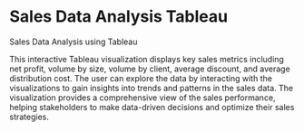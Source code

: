 # Sales Data Analysis Tableau
 Sales Data Analysis using Tableau

This interactive Tableau visualization displays key sales metrics including net profit, volume by size, volume by client, average discount, and average distribution cost. The user can explore the data by interacting with the visualizations to gain insights into trends and patterns in the sales data. The visualization provides a comprehensive view of the sales performance, helping stakeholders to make data-driven decisions and optimize their sales strategies.

